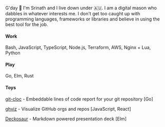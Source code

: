 G'day :cowboy_hat_face: I'm Srinath and I live down under :australia:. I am a digital mason who dabbles in whatever interests me. I don't get too caught up with programming languages, frameworks or libraries and believe in using the best tool for the job.

#### Work

Bash, JavaScript, TypeScript, Node.js, Terraform, AWS, Nginx + Lua, Python

#### Play

Go, Elm, Rust

#### Toys

[git-cloc](https://git-cloc.fly.dev) - Embeddable lines of code report for your git repository [Go]

[ghviz](https://ghviz.netlify.app) - Visualize GitHub orgs and repos [JavaScript, React]

[Deckosaur](https://deckosaur.netlify.app) - Markdown powered presentation deck [Elm]


